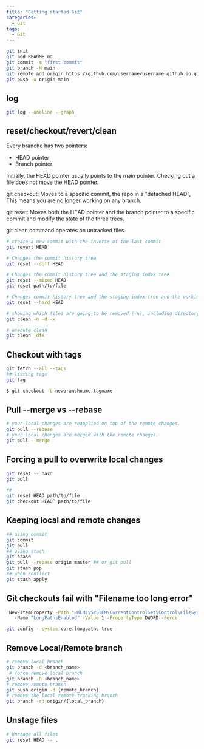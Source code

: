 ```yaml
---
title: "Getting started Git"
categories:
  - Git
tags:
  - Git
---
```


```sh
git init
git add README.md
git commit -m "first commit"
git branch -M main
git remote add origin https://github.com/username/username.github.io.git
git push -u origin main
```

## log

```sh
git log --oneline --graph
```

## reset/checkout/revert/clean

Every branche has two pointers:

- HEAD pointer
- Branch pointer

Initially, the HEAD pointer usually points to the main pointer.
Checking out a file does not move the HEAD pointer.

git checkout: Moves to a specific commit, the repo in a "detached HEAD", This means you are no longer working on any branch.

git reset: Moves both the HEAD pointer and the branch pointer to a specific commit and modify the state of the three trees.

git clean command operates on untracked files.

```sh
# create a new commit with the inverse of the last commit
git revert HEAD

# Changes the commit history tree
git reset --soft HEAD

# Changes the commit history tree and the staging index tree
git reset --mixed HEAD
git reset path/to/file

# Changes commit history tree and the staging index tree and the working directory tree
git reset --hard HEAD

# showing which files are going to be removed (-n), including directory (-d), including ignorid file (-x)
git clean -n -d -x

# execute clean
git clean -dfx
```

## Checkout with tags

```sh
git fetch --all --tags
## listing tags
git tag

$ git checkout -b newbranchname tagname
```

## Pull --merge vs --rebase

```sh
# your local changes are reapplied on top of the remote changes.
git pull --rebase
# your local changes are merged with the remote changes.
git pull --merge
```

## Forcing a pull to overwrite local changes

```sh
git reset -- hard
git pull

##
git reset HEAD path/to/file
git checkout HEAD^ path/to/file
```

## Keeping local and remote changes

```sh
## using commit
git commit
git pull
## using stash
git stash
git pull --rebase origin master ## or git pull
git stash pop
## when conflict
git stash apply
```

## Git checkouts fail with "Filename too long error"

```sh
 New-ItemProperty -Path "HKLM:\SYSTEM\CurrentControlSet\Control\FileSystem"`
   -Name "LongPathsEnabled" -Value 1 -PropertyType DWORD -Force

git config --system core.longpaths true
```

## Remove Local/Remote branch

```bash
# remove local branch
git branch -d <branch_name>
 # force remove local branch
git branch -D <branch_name>
# remove remote branch
git push origin -d {remote_branch}
# remove the local remote-tracking branch
git branch -rd origin/{local_branch}
```

## Unstage files

```sh
# Unstage all files
git reset HEAD -- .
```
